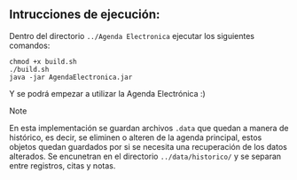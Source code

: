 ## Intrucciones de ejecución:

Dentro del directorio `../Agenda Electronica` ejecutar los siguientes comandos:

```shell
chmod +x build.sh
./build.sh
java -jar AgendaElectronica.jar
```
Y se podrá empezar a utilizar la Agenda Electrónica :)


> [!NOTE]
> En esta implementación se guardan archivos `.data` que quedan a manera de histórico, es decir, se eliminen o alteren de la agenda principal, estos objetos quedan guardados por si se necesita una recuperación de los datos alterados. Se encunetran en el directorio `../data/historico/` y se separan entre registros, citas y notas.
